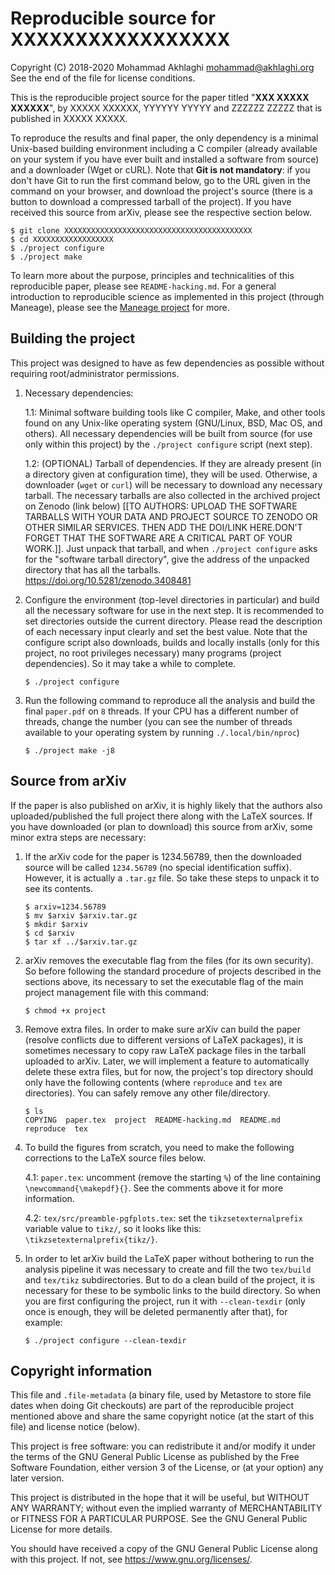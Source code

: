 Reproducible source for XXXXXXXXXXXXXXXXX
=========================================

Copyright (C) 2018-2020 Mohammad Akhlaghi <mohammad@akhlaghi.org>\
See the end of the file for license conditions.

This is the reproducible project source for the paper titled "**XXX XXXXX
XXXXXX**", by XXXXX XXXXXX, YYYYYY YYYYY and ZZZZZZ ZZZZZ that is published
in XXXXX XXXXX.

To reproduce the results and final paper, the only dependency is a minimal
Unix-based building environment including a C compiler (already available
on your system if you have ever built and installed a software from source)
and a downloader (Wget or cURL). Note that **Git is not mandatory**: if you
don't have Git to run the first command below, go to the URL given in the
command on your browser, and download the project's source (there is a
button to download a compressed tarball of the project). If you have
received this source from arXiv, please see the respective section below.

```shell
$ git clone XXXXXXXXXXXXXXXXXXXXXXXXXXXXXXXXXXXXXXXXXX
$ cd XXXXXXXXXXXXXXXXXX
$ ./project configure
$ ./project make
```

To learn more about the purpose, principles and technicalities of this
reproducible paper, please see `README-hacking.md`. For a general
introduction to reproducible science as implemented in this project
(through Maneage), please see the [Maneage
project](https://gitlab.com/maneage/project) for more.





Building the project
--------------------

This project was designed to have as few dependencies as possible without
requiring root/administrator permissions.

1. Necessary dependencies:

   1.1: Minimal software building tools like C compiler, Make, and other
        tools found on any Unix-like operating system (GNU/Linux, BSD, Mac
        OS, and others). All necessary dependencies will be built from
        source (for use only within this project) by the `./project
        configure` script (next step).

   1.2: (OPTIONAL) Tarball of dependencies. If they are already present (in
        a directory given at configuration time), they will be
        used. Otherwise, a downloader (`wget` or `curl`) will be necessary
        to download any necessary tarball. The necessary tarballs are also
        collected in the archived project on Zenodo (link below) [[TO
        AUTHORS: UPLOAD THE SOFTWARE TARBALLS WITH YOUR DATA AND PROJECT
        SOURCE TO ZENODO OR OTHER SIMILAR SERVICES. THEN ADD THE DOI/LINK
        HERE.DON'T FORGET THAT THE SOFTWARE ARE A CRITICAL PART OF YOUR
        WORK.]]. Just unpack that tarball, and when `./project configure`
        asks for the "software tarball directory", give the address of the
        unpacked directory that has all the tarballs.
          https://doi.org/10.5281/zenodo.3408481

2. Configure the environment (top-level directories in particular) and
   build all the necessary software for use in the next step. It is
   recommended to set directories outside the current directory. Please
   read the description of each necessary input clearly and set the best
   value. Note that the configure script also downloads, builds and locally
   installs (only for this project, no root privileges necessary) many
   programs (project dependencies). So it may take a while to complete.

     ```shell
     $ ./project configure
     ```

3. Run the following command to reproduce all the analysis and build the
   final `paper.pdf` on `8` threads. If your CPU has a different number of
   threads, change the number (you can see the number of threads available
   to your operating system by running `./.local/bin/nproc`)

     ```shell
     $ ./project make -j8
     ```





Source from arXiv
-----------------
If the paper is also published on arXiv, it is highly likely that the
authors also uploaded/published the full project there along with the LaTeX
sources. If you have downloaded (or plan to download) this source from
arXiv, some minor extra steps are necessary:

1. If the arXiv code for the paper is 1234.56789, then the downloaded
   source will be called `1234.56789` (no special identification
   suffix). However, it is actually a `.tar.gz` file. So take these steps
   to unpack it to see its contents.

     ```shell
     $ arxiv=1234.56789
     $ mv $arxiv $arxiv.tar.gz
     $ mkdir $arxiv
     $ cd $arxiv
     $ tar xf ../$arxiv.tar.gz
     ```

2. arXiv removes the executable flag from the files (for its own
   security). So before following the standard procedure of projects
   described in the sections above, its necessary to set the executable
   flag of the main project management file with this command:

     ```shell
     $ chmod +x project
     ```

3. Remove extra files. In order to make sure arXiv can build the paper
   (resolve conflicts due to different versions of LaTeX packages), it is
   sometimes necessary to copy raw LaTeX package files in the tarball
   uploaded to arXiv. Later, we will implement a feature to automatically
   delete these extra files, but for now, the project's top directory
   should only have the following contents (where `reproduce` and `tex` are
   directories). You can safely remove any other file/directory.

     ```shell
     $ ls
     COPYING  paper.tex  project  README-hacking.md  README.md  reproduce  tex
     ```

4. To build the figures from scratch, you need to make the following
   corrections to the LaTeX source files below.

   4.1: `paper.tex`: uncomment (remove the starting `%`) of the line
         containing `\newcommand{\makepdf}{}`. See the comments above it
         for more information.

   4.2: `tex/src/preamble-pgfplots.tex`: set the `tikzsetexternalprefix`
        variable value to `tikz/`, so it looks like this:
        `\tikzsetexternalprefix{tikz/}`.

5. In order to let arXiv build the LaTeX paper without bothering to run the
   analysis pipeline it was necessary to create and fill the two
   `tex/build` and `tex/tikz` subdirectories. But to do a clean build of
   the project, it is necessary for these to be symbolic links to the build
   directory. So when you are first configuring the project, run it with
   `--clean-texdir` (only once is enough, they will be deleted permanently
   after that), for example:

     ```shell
     $ ./project configure --clean-texdir
     ```





Copyright information
---------------------

This file and `.file-metadata` (a binary file, used by Metastore to store
file dates when doing Git checkouts) are part of the reproducible project
mentioned above and share the same copyright notice (at the start of this
file) and license notice (below).

This project is free software: you can redistribute it and/or modify it
under the terms of the GNU General Public License as published by the Free
Software Foundation, either version 3 of the License, or (at your option)
any later version.

This project is distributed in the hope that it will be useful, but WITHOUT
ANY WARRANTY; without even the implied warranty of MERCHANTABILITY or
FITNESS FOR A PARTICULAR PURPOSE. See the GNU General Public License for
more details.

You should have received a copy of the GNU General Public License along
with this project.  If not, see <https://www.gnu.org/licenses/>.